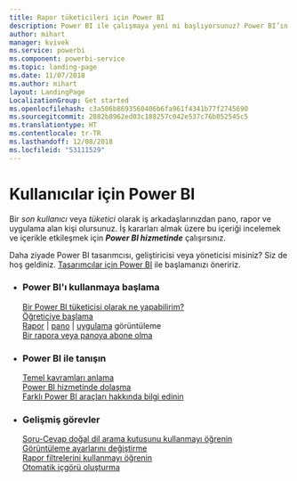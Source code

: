 ```yaml
---
title: Rapor tüketicileri için Power BI
description: Power BI ile çalışmaya yeni mi başlıyorsunuz? Power BI’ın özelliklerini ve yeteneklerini öğrenin ve Power BI tüketicisi veya son kullanıcısı olarak bunlarla ne yapabileceğinizi görün.
author: mihart
manager: kvivek
ms.service: powerbi
ms.component: powerbi-service
ms.topic: landing-page
ms.date: 11/07/2018
ms.author: mihart
layout: LandingPage
LocalizationGroup: Get started
ms.openlocfilehash: c3a506b8693560406b6fa961f4341b77f2745690
ms.sourcegitcommit: 2882b8962ed03c188257c042e537c76b052545c5
ms.translationtype: HT
ms.contentlocale: tr-TR
ms.lasthandoff: 12/08/2018
ms.locfileid: "53111529"
---
```

# <a name="power-bi-for-consumers"></a>Kullanıcılar için Power BI
Bir *son kullanıcı* veya *tüketici* olarak iş arkadaşlarınızdan pano, rapor ve uygulama alan kişi olursunuz. İş kararları almak üzere bu içeriği incelemek ve içerikle etkileşmek için ***Power BI hizmetinde*** çalışırsınız.

Daha ziyade Power BI tasarımcısı, geliştiricisi veya yöneticisi misiniz? Siz de hoş geldiniz. [Tasarımcılar için Power BI](../power-bi-creator-landing.md) ile başlamanızı öneririz.

<ul class="panelContent cardsF"> 
              <li> 
                             <div class="cardSize"> 
                                           <div class="cardPadding"> 
                                                          <div class="card"> 
                                                                        <div class="cardText"> 
                                                                                      <h3>Power BI'ı kullanmaya başlama</h3> 
                                                                                      <p></p>
                                                                                            <a href="end-user-consumer.md">Bir Power BI tüketicisi olarak ne yapabilirim?</a><br/> 
                                                                                            <a href="../service-get-started.md">Öğreticiye başlama</a><br/>
<a href="end-user-report-open.md">Rapor</a> | <a href="end-user-dashboard-open.md">pano</a> | <a href="end-user-apps.md">uygulama</a> görüntüleme<br/> 
                                                                                            <!--<a href="end-user-collaborate.md">Collaborate</a><br/> -->
                                                                                            <a href="end-user-subscribe.md">Bir rapora veya panoya abone olma</a><br/> 
                                                                        </div> 
                                                          </div> 
                                           </div> 
                             </div> 
              </li>
              <li> 
                             <div class="cardSize"> 
                                           <div class="cardPadding"> 
                                                          <div class="card"> 
                                                                        <div class="cardText"> 
                                                                                      <h3>Power BI ile tanışın</h3> 
                                                                                      <p></p>
                                                                                            <a href="end-user-basic-concepts.md">Temel kavramları anlama</a><br/>
                                                                                            <a href="end-user-experience.md">Power BI hizmetinde dolaşma</a><br/> 
                                                                                            <a href="../power-bi-overview.md">Farklı Power BI araçları hakkında bilgi edinin</a><br/> 
                                                                                            <!--<a href="end-user-faq.md">FAQ: Frequently Asked Questions</a> -->
                                                                        </div> 
                                                          </div> 
                                           </div> 
                             </div> 
              </li>
              <li> 
                             <div class="cardSize"> 
                                           <div class="cardPadding"> 
                                                          <div class="card"> 
                                                                        <div class="cardText"> 
                                                                                      <h3>Gelişmiş görevler</h3> 
                                                                                      <p></p>
                                                                                            <a href="end-user-q-and-a.md">Soru-Cevap doğal dil arama kutusunu kullanmayı öğrenin</a><br/> 
                                                                                            <a href="end-user-focus.md">Görüntüleme ayarlarını değiştirme</a><br/> 
                                                                                            <a href="end-user-report-filter.md">Rapor filtrelerini kullanmayı öğrenin</a><br> 
                                                                                            <a href="end-user-insights.md">Otomatik içgörü oluşturma</a><br/> 
                                                                        </div> 
                                                          </div> 
                                           </div> 
                             </div> 
              </li>
</ul>


